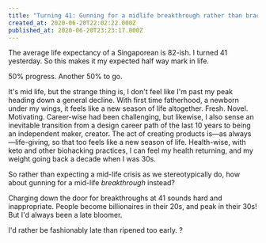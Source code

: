 ```yaml
---
title: "Turning 41: Gunning for a midlife breakthrough rather than bracing for a midlife crisis"
created_at: 2020-06-20T22:02:22.000Z
published_at: 2020-06-20T23:23:17.000Z
---
```

The average life expectancy of a Singaporean is 82-ish. I turned 41 yesterday. So this makes it my expected half way mark in life.

  

50% progress. Another 50% to go.

  

It's mid life, but the strange thing is, I don't feel like I'm past my peak heading down a general decline. With first time fatherhood, a newborn under my wings, it feels like a new season of life altogether. Fresh. Novel. Motivating. Career-wise had been challenging, but likewise, I also sense an inevitable transition from a design career path of the last 10 years to being an independent maker, creator. The act of creating products is—as always—life-giving, so that too feels like a new season of life. Health-wise, with keto and other biohacking practices, I can feel my health returning, and my weight going back a decade when I was 30s.

  

So rather than expecting a mid-life crisis as we stereotypically do, how about gunning for a mid-life _breakthrough_ instead?

  

Charging down the door for breakthroughs at 41 sounds hard and inappropriate. People become billionaires in their 20s, and peak in their 30s! But I'd always been a late bloomer.

  

I'd rather be fashionably late than ripened too early. ?
